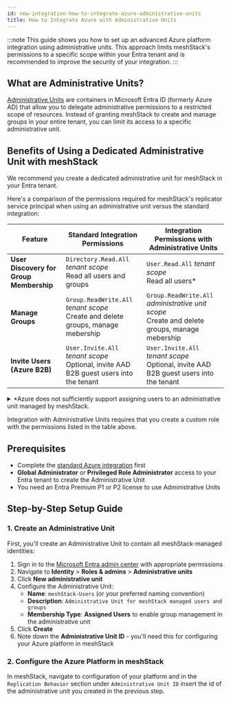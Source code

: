 ```yaml
---
id: new-integration-how-to-integrate-azure-administrative-units
title: How to Integrate Azure with Administrative Units
---
```


:::note
This guide shows you how to set up an advanced Azure platform integration
using administrative units. This approach limits meshStack's permissions to a
specific scope within your Entra tenant and is recommended to improve the
security of your integration.
:::

## What are Administrative Units?

[Administrative Units](https://docs.microsoft.com/en-us/azure/active-directory/roles/administrative-units)
are containers in Microsoft Entra ID (formerly Azure AD) that allow you to
delegate administrative permissions to a restricted scope of resources. Instead
of granting meshStack to create and manage groups in your entire tenant, you can
limit its access to a specific administrative unit.

## Benefits of Using a Dedicated Administrative Unit with meshStack

We recommend you create a dedicated administrative unit for meshStack in your
Entra tenant.

Here's a comparison of the permissions required for meshStack's replicator
service principal when using an administrative unit versus the standard
integration:

| Feature                                 | Standard Integration Permissions                                                          | Integration Permissions with Administrative Units                                                |
| --------------------------------------- | ----------------------------------------------------------------------------------------- | ------------------------------------------------------------------------------------------------ |
| **User Discovery for Group Membership** | `Directory.Read.All` _tenant scope_ <br>Read all users and groups                         | `User.Read.All` _tenant scope_ <br> Read all users*                                              |
| **Manage Groups**                       | `Group.ReadWrite.All` _tenant scope_ <br>Create and delete groups, manage mebership       | `Group.ReadWrite.All` _administrative unit scope_ <br>Create and delete groups, manage mebership |
| **Invite Users (Azure B2B)**            | `User.Invite.All` _tenant scope_ <br>Optional, invite AAD B2B guest users into the tenant | `User.Invite.All` _tenant scope_ <br>Optional, invite AAD B2B guest users into the tenant        |

<details>
<summary>
  *Azure does not sufficiently support assigning users to an administrative unit managed by meshStack.
</summary>
Most customers manage users in meshStack using SCIM, typically via a "sync group".
The users in the sync group must be kept consistent with the users in the administrative unit.
This is not only possible with dynamic user membership in the administrative unit. When dynamic user membership is used however, Azure no longer supports managing groups in the administrative unit.

Because of this limitation, we continue using a tenant scoped `User.Read.All` permission to discover user properties required for group membership management.
</details>

Integration with Administrative Units requires that you create a custom role
with the permissions listed in the table above.

## Prerequisites

- Complete the
  [standard Azure integration](new-integration-how-to-integrate-azure.md) first
- **Global Administrator** or **Privileged Role Administrator** access to your
  Entra tenant to create the Administrative Unit
- You need an Entra Premium P1 or P2 license to use Administrative Units

## Step-by-Step Setup Guide

### 1. Create an Administrative Unit

First, you'll create an Administrative Unit to contain all meshStack-managed
identities:

1. Sign in to the [Microsoft Entra admin center](https://entra.microsoft.com)
   with appropriate permissions
2. Navigate to **Identity** > **Roles & admins** > **Administrative units**
3. Click **New administrative unit**
4. Configure the Administrative Unit:
   - **Name**: `meshStack-Users` (or your preferred naming convention)
   - **Description**:
     `Administrative Unit for meshStack managed users and groups`
   - **Membership Type**: **Assigned Users**  to enable group management in the administrative unit
5. Click **Create**
6. Note down the **Administrative Unit ID** - you'll need this for configuring your Azure platform in meshStack

### 2. Configure the Azure Platform in meshStack

In meshStack, navigate to configuration of your platform and in the
`Replication Behavior` section under `Administrative Unit ID` insert the id of
the administrative unit you created in the previous step.
